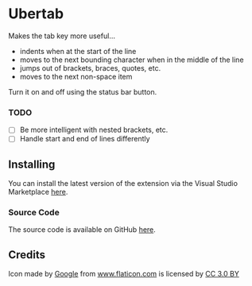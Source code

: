 # Ubertab

Makes the tab key more useful...

- indents when at the start of the line
- moves to the next bounding character when in the middle of the line
- jumps out of brackets, braces, quotes, etc.
- moves to the next non-space item

Turn it on and off using the status bar button.

### TODO

- [ ] Be more intelligent with nested brackets, etc.
- [ ] Handle start and end of lines differently

## Installing

You can install the latest version of the extension via the Visual Studio Marketplace [here](https://marketplace.visualstudio.com/items?itemName=Gruntfuggly.ubertab).

### Source Code

The source code is available on GitHub [here](https://github.com/Gruntfuggly/ubertab).

## Credits

Icon made by <a href="https://www.flaticon.com/authors/google" title="Google">Google</a> from <a href="https://www.flaticon.com/" title="Flaticon">www.flaticon.com</a> is licensed by <a href="http://creativecommons.org/licenses/by/3.0/" title="Creative Commons BY 3.0" target="_blank">CC 3.0 BY</a>